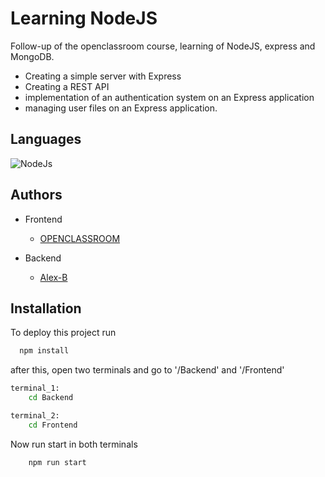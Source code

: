 
# Learning NodeJS

Follow-up of the openclassroom course, learning of NodeJS, express and MongoDB.

* Creating a simple server with Express
* Creating a REST API
* implementation of an authentication system on an Express application
* managing user files on an Express application.

## Languages

![NodeJs](https://img.shields.io/badge/-nodejs-orange)

## Authors
* Frontend
    - [OPENCLASSROOM](https://openclassrooms.com)

* Backend
    - [Alex-B](https://github.com/Alex-B9)

## Installation

To deploy this project run

```bash
  npm install
```

after this, open two terminals and go to '/Backend' and '/Frontend'
```bash
terminal_1:
    cd Backend
```
```bash
terminal_2:
    cd Frontend
```
Now run start in both terminals
```bash
    npm run start
```